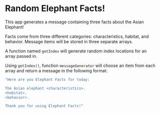 # Random Elephant Facts! #

This app generates a message containing three facts about the Asian Elephant!

Facts come from three different categories: characteristics, habitat, and behavior. Message items will be stored in three separate arrays.

A function named `getIndex` will generate random index locations for an array passed in.

Using `getIndex()`, function `messageGenerator` will choose an item from each array and return a message in the following format:

```bash
"Here are you Elephant Facts for today:

The Asian elephant <characteristics>.
<habitat>.
<behavior>.

Thank you for using Elephant Facts!"
```
